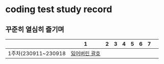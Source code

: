 # coding test study record
## 꾸준히 열심히 즐기며
| |1|2|3|4|5|6|7| |
|:-:|:-:|:-:|:-:|:-:|:-:|:-:|:-:|:-:
|1주차(230911~230918|[잃어버린 괄호](https://www.acmicpc.net/problem/1541)
